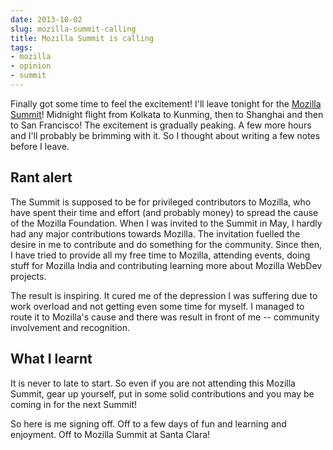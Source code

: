 ```yaml
---
date: 2013-10-02
slug: mozilla-summit-calling
title: Mozilla Summit is calling
tags:
- mozilla
- opinion
- summit
---
```


Finally got some time to feel the excitement! I'll leave tonight for the [Mozilla Summit](http://summit.mozilla.org/)! Midnight flight from Kolkata to Kunming, then to Shanghai and then to San Francisco! The excitement is gradually peaking. A few more hours and I'll probably be brimming with it. So I thought about writing a few notes before I leave.<!-- more -->



## Rant alert



The Summit is supposed to be for privileged contributors to Mozilla, who have spent their time and effort (and probably money) to spread the cause of the Mozilla Foundation. When I was invited to the Summit in May, I hardly had any major contributions towards Mozilla. The invitation fuelled the desire in me to contribute and do something for the community. Since then, I have tried to provide all my free time to Mozilla, attending events, doing stuff for Mozilla India and contributing learning more about Mozilla WebDev projects.

The result is inspiring. It cured me of the depression I was suffering due to work overload and not getting even some time for myself. I managed to route it to Mozilla's cause and there was result in front of me -- community involvement and recognition.



## What I learnt



It is never to late to start. So even if you are not attending this Mozilla Summit, gear up yourself, put in some solid contributions and you may be coming in for the next Summit!

So here is me signing off. Off to a few days of fun and learning and enjoyment. Off to Mozilla Summit at Santa Clara!

